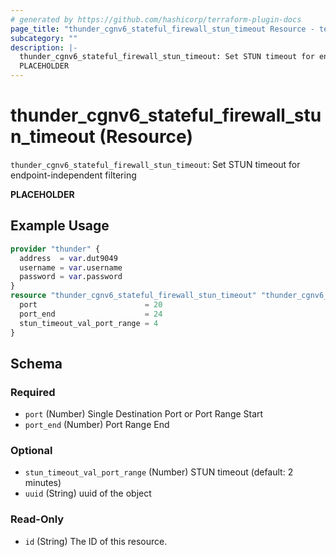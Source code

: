 ```yaml
---
# generated by https://github.com/hashicorp/terraform-plugin-docs
page_title: "thunder_cgnv6_stateful_firewall_stun_timeout Resource - terraform-provider-thunder"
subcategory: ""
description: |-
  thunder_cgnv6_stateful_firewall_stun_timeout: Set STUN timeout for endpoint-independent filtering
  PLACEHOLDER
---
```


# thunder_cgnv6_stateful_firewall_stun_timeout (Resource)

`thunder_cgnv6_stateful_firewall_stun_timeout`: Set STUN timeout for endpoint-independent filtering

__PLACEHOLDER__

## Example Usage

```terraform
provider "thunder" {
  address  = var.dut9049
  username = var.username
  password = var.password
}
resource "thunder_cgnv6_stateful_firewall_stun_timeout" "thunder_cgnv6_stateful_firewall_stun_timeout" {
  port                        = 20
  port_end                    = 24
  stun_timeout_val_port_range = 4
}
```

<!-- schema generated by tfplugindocs -->
## Schema

### Required

- `port` (Number) Single Destination Port or Port Range Start
- `port_end` (Number) Port Range End

### Optional

- `stun_timeout_val_port_range` (Number) STUN timeout (default: 2 minutes)
- `uuid` (String) uuid of the object

### Read-Only

- `id` (String) The ID of this resource.


